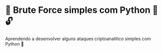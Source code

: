 # 🔐 Brute Force simples com Python 💪🔓
Aprendendo a desenvolver alguns ataques criptoanalítico simples com Python 🐍
